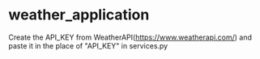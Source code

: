 # weather_application
Create  the API_KEY from WeatherAPI(https://www.weatherapi.com/) and paste it in the place of "API_KEY" in services.py
